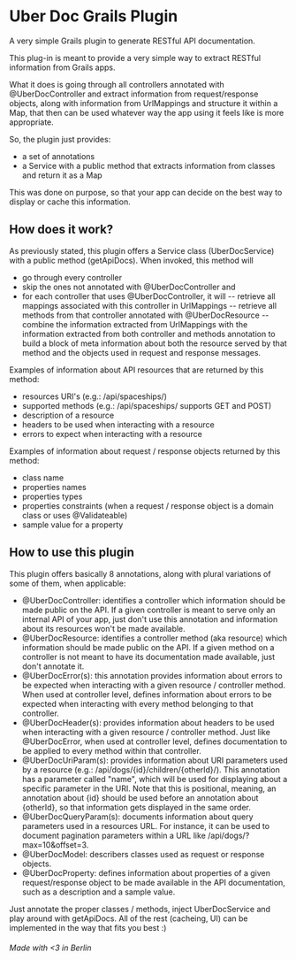# Uber Doc Grails Plugin

A very simple Grails plugin to generate RESTful API documentation.

This plug-in is meant to provide a very simple way to extract RESTful information from Grails apps.

What it does is going through all controllers annotated with @UberDocController and extract information from request/response objects, along with information from UrlMappings
and structure it within a Map, that then can be used whatever way the app using it feels like is more appropriate.

So, the plugin just provides:
- a set of annotations
- a Service with a public method that extracts information from classes and return it as a Map

This was done on purpose, so that your app can decide on the best way to display or cache this information.

## How does it work?

As previously stated, this plugin offers a Service class (UberDocService) with a public method (getApiDocs). When invoked, this method will

- go through every controller
- skip the ones not annotated with @UberDocController and
- for each controller that uses @UberDocController, it will
-- retrieve all mappings associated with this controller in UrlMappings
-- retrieve all methods from that controller annotated with @UberDocResource
-- combine the information extracted from UrlMappings with the information extracted from both controller and methods annotation to build a block of meta information about both the resource served by that method and the objects used in request and response messages.

Examples of information about API resources that are returned by this method:

- resources URI's (e.g.: /api/spaceships/)
- supported methods (e.g.: /api/spaceships/ supports GET and POST)
- description of a resource
- headers to be used when interacting with a resource
- errors to expect when interacting with a resource

Examples of information about request / response objects returned by this method:
- class name
- properties names
- properties types
- properties constraints (when a request / response object is a domain class or uses @Validateable)
- sample value for a property


## How to use this plugin

This plugin offers basically 8 annotations, along with plural variations of some of them, when applicable:

- @UberDocController: identifies a controller which information should be made public on the API. If a given controller is meant to serve only an internal API of your app, just don't use this annotation and information about its resources won't be made available.
- @UberDocResource: identifies a controller method (aka resource) which information should be made public on the API. If a given method on a controller is not meant to have its documentation made available, just don't annotate it.
- @UberDocError(s): this annotation provides information about errors to be expected when interacting with a given resource / controller method. When used at controller level, defines information about errors to be expected when interacting with every method belonging to that controller.
- @UberDocHeader(s): provides information about headers to be used when interacting with a given resource / controller method. Just like @UberDocError, when used at controller level, defines documentation to be applied to every method within that controller.
- @UberDocUriParam(s): provides information about URI parameters used by a resource (e.g.: /api/dogs/{id}/children/{otherId}/). This annotation has a parameter called "name", which will be used for displaying about a specific parameter in the URI. Note that this is positional, meaning, an annotation about {id} should be used before an annotation about {otherId}, so that information gets displayed in the same order.
- @UberDocQueryParam(s): documents information about query parameters used in a resources URL. For instance, it can be used to document pagination parameters within a URL like /api/dogs/?max=10&offset=3.
- @UberDocModel: describers classes used as request or response objects.
- @UberDocProperty: defines information about properties of a given request/response object to be made available in the API documentation, such as a description and a sample value.

Just annotate the proper classes / methods, inject UberDocService and play around with getApiDocs. All of the rest (cacheing, UI) can be implemented in the way that fits you best :)




###### Made with <3 in Berlin
